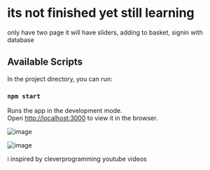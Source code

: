 # its not finished yet still learning

only have two page it will have sliders, adding to basket, signin with database

## Available Scripts

In the project directory, you can run:

### `npm start`

Runs the app in the development mode.\
Open [http://localhost:3000](http://localhost:3000) to view it in the browser.




![image](https://user-images.githubusercontent.com/64736322/119564451-7b465500-bdb1-11eb-976a-c1a35ef20f7f.png)



![image](https://user-images.githubusercontent.com/64736322/119564610-a4ff7c00-bdb1-11eb-9f8e-9c542aef60ee.png)


i inspired by cleverprogramming youtube videos
